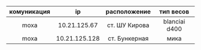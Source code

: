 |  комуникация |      ip      | расположение |  тип весов   |
| :----------: | :----------: | :----------: | :----------: |
|   moxa	   | 10.21.125.67 |	ст. ШУ Кирова | blanciai d400 |
|   moxa       | 10.21.125.128 | ст. Бункерная |    мика      |
